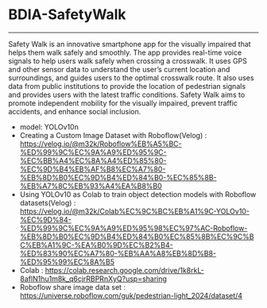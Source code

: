 # BDIA-SafetyWalk

-----
Safety Walk is an innovative smartphone app for the visually impaired that helps them walk safely and smoothly. The app provides real-time voice signals to help users walk safely when crossing a crosswalk. It uses GPS and other sensor data to understand the user’s current location and surroundings, and guides users to the optimal crosswalk route. It also uses data from public institutions to provide the location of pedestrian signals and provides users with the latest traffic conditions. Safety Walk aims to promote independent mobility for the visually impaired, prevent traffic accidents, and enhance social inclusion.


* model: YOLOv10n
* Creating a Custom Image Dataset with Roboflow(Velog) : https://velog.io/@m32k/Roboflow%EB%A5%BC-%ED%99%9C%EC%9A%A9%ED%95%9C-%EC%BB%A4%EC%8A%A4%ED%85%80-%EC%9D%B4%EB%AF%B8%EC%A7%80-%EB%8D%B0%EC%9D%B4%ED%84%B0-%EC%85%8B-%EB%A7%8C%EB%93%A4%EA%B8%B0
* Using YOLOv10 as Colab to train object detection models with Roboflow datasets(Velog) : https://velog.io/@m32k/Colab%EC%9C%BC%EB%A1%9C-YOLOv10-%EC%9D%84-%ED%99%9C%EC%9A%A9%ED%95%98%EC%97%AC-Roboflow-%EB%8D%B0%EC%9D%B4%ED%84%B0%EC%85%8B%EC%9C%BC%EB%A1%9C-%EA%B0%9D%EC%B2%B4-%ED%83%90%EC%A7%80-%EB%AA%A8%EB%8D%B8-%ED%95%99%EC%8A%B5
* Colab : https://colab.research.google.com/drive/1k8rkL-8aflN1hu1m8k_q6cjrRBPRnXyQ?usp=sharing
* Roboflow share image data set : https://universe.roboflow.com/guk/pedestrian-light_2024/dataset/4
